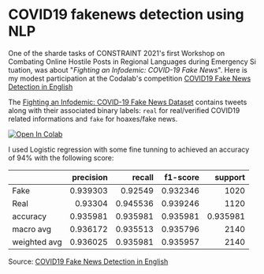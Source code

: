 # COVID19 fakenews detection using NLP

One of the sharde tasks of CONSTRAINT 2021's first Workshop on Combating Online Hostile Posts in Regional Languages during Emergency Si​tuation, was about  "*Fighting an Infodemic: COVID-19 Fake News*". Here is my modest participation at the Codalab's competition [COVID19 Fake News Detection in English](https://competitions.codalab.org/competitions/26655#learn_the_details)

The [Fighting an Infodemic: COVID-19 Fake News Dataset](https://arxiv.org/abs/2011.03327) contains tweets along with their associated binary labels: `real` for real/verified COVID19 related informations and `fake` for hoaxes/fake news. 

[![Open In Colab](https://colab.research.google.com/assets/colab-badge.svg)](https://colab.research.google.com/github/Sithlord-dev/COVID19_fakenews_detection_using_NLP/blob/main/Covid19_fakenews_detection_using_NLP.ipynb)

I used Logistic regression with some fine tunning to achieved an accuracy of 94% with the following score: 

|              |   precision |   recall |   f1-score |     support |
|:-------------|------------:|---------:|-----------:|------------:|
| Fake         |    0.939303 | 0.92549  |   0.932346 | 1020        |
| Real         |    0.93304  | 0.945536 |   0.939246 | 1120        |
| accuracy     |    0.935981 | 0.935981 |   0.935981 |    0.935981 |
| macro avg    |    0.936172 | 0.935513 |   0.935796 | 2140        |
| weighted avg |    0.936025 | 0.935981 |   0.935957 | 2140        |


Source: [COVID19 Fake News Detection in English](https://competitions.codalab.org/competitions/26655#learn_the_details)
